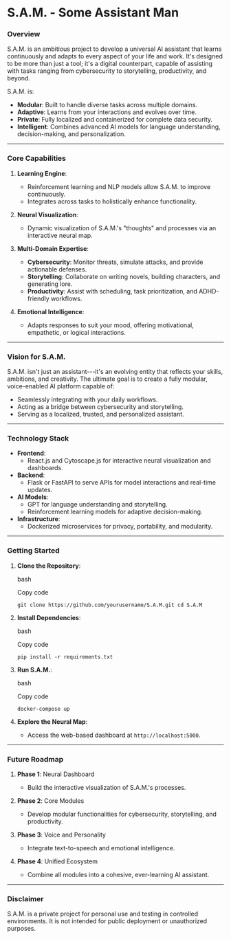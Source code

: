 **S.A.M. - Some Assistant Man**
===============================

### **Overview**

S.A.M. is an ambitious project to develop a universal AI assistant that learns continuously and adapts to every aspect of your life and work. It's designed to be more than just a tool; it's a digital counterpart, capable of assisting with tasks ranging from cybersecurity to storytelling, productivity, and beyond.

S.A.M. is:

-   **Modular**: Built to handle diverse tasks across multiple domains.
-   **Adaptive**: Learns from your interactions and evolves over time.
-   **Private**: Fully localized and containerized for complete data security.
-   **Intelligent**: Combines advanced AI models for language understanding, decision-making, and personalization.

* * * * *

### **Core Capabilities**

1.  **Learning Engine**:

    -   Reinforcement learning and NLP models allow S.A.M. to improve continuously.
    -   Integrates across tasks to holistically enhance functionality.
2.  **Neural Visualization**:

    -   Dynamic visualization of S.A.M.'s "thoughts" and processes via an interactive neural map.
3.  **Multi-Domain Expertise**:

    -   **Cybersecurity**: Monitor threats, simulate attacks, and provide actionable defenses.
    -   **Storytelling**: Collaborate on writing novels, building characters, and generating lore.
    -   **Productivity**: Assist with scheduling, task prioritization, and ADHD-friendly workflows.
4.  **Emotional Intelligence**:

    -   Adapts responses to suit your mood, offering motivational, empathetic, or logical interactions.

* * * * *

### **Vision for S.A.M.**

S.A.M. isn't just an assistant---it's an evolving entity that reflects your skills, ambitions, and creativity. The ultimate goal is to create a fully modular, voice-enabled AI platform capable of:

-   Seamlessly integrating with your daily workflows.
-   Acting as a bridge between cybersecurity and storytelling.
-   Serving as a localized, trusted, and personalized assistant.

* * * * *

### **Technology Stack**

-   **Frontend**:
    -   React.js and Cytoscape.js for interactive neural visualization and dashboards.
-   **Backend**:
    -   Flask or FastAPI to serve APIs for model interactions and real-time updates.
-   **AI Models**:
    -   GPT for language understanding and storytelling.
    -   Reinforcement learning models for adaptive decision-making.
-   **Infrastructure**:
    -   Dockerized microservices for privacy, portability, and modularity.

* * * * *

### **Getting Started**

1.  **Clone the Repository**:

    bash

    Copy code

    `git clone https://github.com/yourusername/S.A.M.git
    cd S.A.M`

2.  **Install Dependencies**:

    bash

    Copy code

    `pip install -r requirements.txt`

3.  **Run S.A.M.**:

    bash

    Copy code

    `docker-compose up`

4.  **Explore the Neural Map**:

    -   Access the web-based dashboard at `http://localhost:5000`.

* * * * *

### **Future Roadmap**

1.  **Phase 1**: Neural Dashboard

    -   Build the interactive visualization of S.A.M.'s processes.
2.  **Phase 2**: Core Modules

    -   Develop modular functionalities for cybersecurity, storytelling, and productivity.
3.  **Phase 3**: Voice and Personality

    -   Integrate text-to-speech and emotional intelligence.
4.  **Phase 4**: Unified Ecosystem

    -   Combine all modules into a cohesive, ever-learning AI assistant.

* * * * *

### **Disclaimer**

S.A.M. is a private project for personal use and testing in controlled environments. It is not intended for public deployment or unauthorized purposes.
